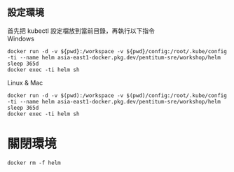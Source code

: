 ## 設定環境
首先把 kubectl 設定檔放到當前目錄，再執行以下指令  
Windows
```
docker run -d -v ${pwd}:/workspace -v ${pwd}/config:/root/.kube/config -ti --name helm asia-east1-docker.pkg.dev/pentitum-sre/workshop/helm sleep 365d
docker exec -ti helm sh
```

Linux & Mac
```
docker run -d -v $(pwd):/workspace -v $(pwd)/config:/root/.kube/config -ti --name helm asia-east1-docker.pkg.dev/pentitum-sre/workshop/helm sleep 365d
docker exec -ti helm sh
```

# 關閉環境
```
docker rm -f helm
```